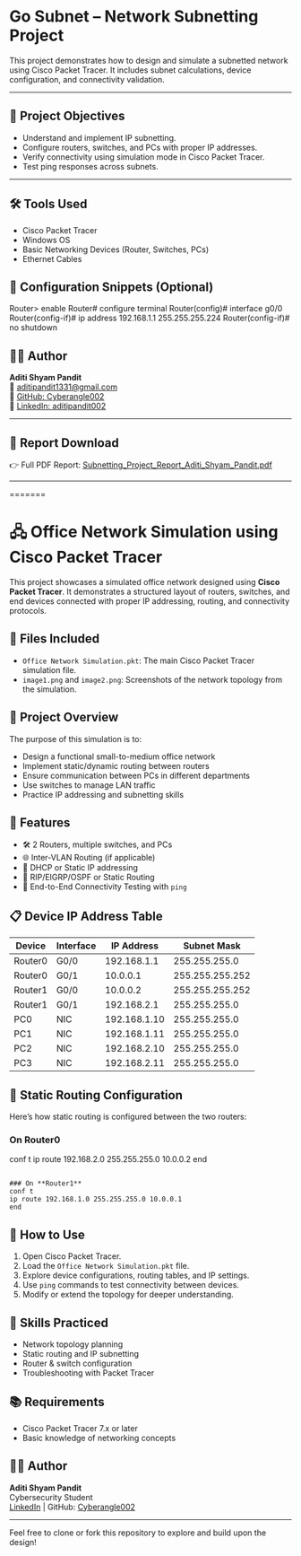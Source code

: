 
# Go Subnet – Network Subnetting Project

This project demonstrates how to design and simulate a subnetted network using Cisco Packet Tracer. It includes subnet calculations, device configuration, and connectivity validation.

---

## 🧠 Project Objectives

- Understand and implement IP subnetting.
- Configure routers, switches, and PCs with proper IP addresses.
- Verify connectivity using simulation mode in Cisco Packet Tracer.
- Test ping responses across subnets.

---

## 🛠️ Tools Used

- Cisco Packet Tracer
- Windows OS
- Basic Networking Devices (Router, Switches, PCs)
- Ethernet Cables


## 📄 Configuration Snippets (Optional)

Router> enable
Router# configure terminal 
Router(config)# interface g0/0 
Router(config-if)# ip address 192.168.1.1 255.255.255.224
Router(config-if)# no shutdown

## 👩‍💻 Author

**Aditi Shyam Pandit**  
📧 [aditipandit1331@gmail.com](mailto:aditipandit1331@gmail.com)  
🔗 [GitHub: Cyberangle002](https://github.com/Cyberangle002)  
🔗 [LinkedIn: aditipandit002](https://www.linkedin.com/in/aditipandit002)

---

## 📂 Report Download

👉 Full PDF Report: [Subnetting_Project_Report_Aditi_Shyam_Pandit.pdf](./Subnetting_Project_Report_Aditi_Shyam_Pandit.pdf)

---------------------------------------------------------------------------------------------------------------------------------------------------------------------------------------------------------------------


=======

# 🖧 Office Network Simulation using Cisco Packet Tracer

This project showcases a simulated office network designed using **Cisco Packet Tracer**. It demonstrates a structured layout of routers, switches, and end devices connected with proper IP addressing, routing, and connectivity protocols.

## 📁 Files Included

- `Office Network Simulation.pkt`: The main Cisco Packet Tracer simulation file.
- `image1.png` and `image2.png`: Screenshots of the network topology from the simulation.

## 📝 Project Overview

The purpose of this simulation is to:

- Design a functional small-to-medium office network
- Implement static/dynamic routing between routers
- Ensure communication between PCs in different departments
- Use switches to manage LAN traffic
- Practice IP addressing and subnetting skills

## 🔧 Features

- 🛠 2 Routers, multiple switches, and PCs
- 🌐 Inter-VLAN Routing (if applicable)
- 📶 DHCP or Static IP addressing
- 🔁 RIP/EIGRP/OSPF or Static Routing
- 🧪 End-to-End Connectivity Testing with `ping`

## 📋 Device IP Address Table

| Device        | Interface       | IP Address      | Subnet Mask     |
|---------------|------------------|------------------|------------------|
| Router0       | G0/0             | 192.168.1.1      | 255.255.255.0    |
| Router0       | G0/1             | 10.0.0.1         | 255.255.255.252  |
| Router1       | G0/0             | 10.0.0.2         | 255.255.255.252  |
| Router1       | G0/1             | 192.168.2.1      | 255.255.255.0    |
| PC0           | NIC              | 192.168.1.10     | 255.255.255.0    |
| PC1           | NIC              | 192.168.1.11     | 255.255.255.0    |
| PC2           | NIC              | 192.168.2.10     | 255.255.255.0    |
| PC3           | NIC              | 192.168.2.11     | 255.255.255.0    |

## 📌 Static Routing Configuration

Here’s how static routing is configured between the two routers:

### On **Router0**
conf t
ip route 192.168.2.0 255.255.255.0 10.0.0.2
end
```

### On **Router1**
conf t
ip route 192.168.1.0 255.255.255.0 10.0.0.1
end
```

## 🚀 How to Use

1. Open Cisco Packet Tracer.
2. Load the `Office Network Simulation.pkt` file.
3. Explore device configurations, routing tables, and IP settings.
4. Use `ping` commands to test connectivity between devices.
5. Modify or extend the topology for deeper understanding.

## 🧠 Skills Practiced

- Network topology planning
- Static routing and IP subnetting
- Router & switch configuration
- Troubleshooting with Packet Tracer

## 📚 Requirements

- Cisco Packet Tracer 7.x or later
- Basic knowledge of networking concepts

## 🙋‍♀️ Author

**Aditi Shyam Pandit**  
Cybersecurity Student  
[LinkedIn](https://www.linkedin.com/in/aditipandit002/) | GitHub: [Cyberangle002](https://github.com/Cyberangle002)

---

Feel free to clone or fork this repository to explore and build upon the design!

